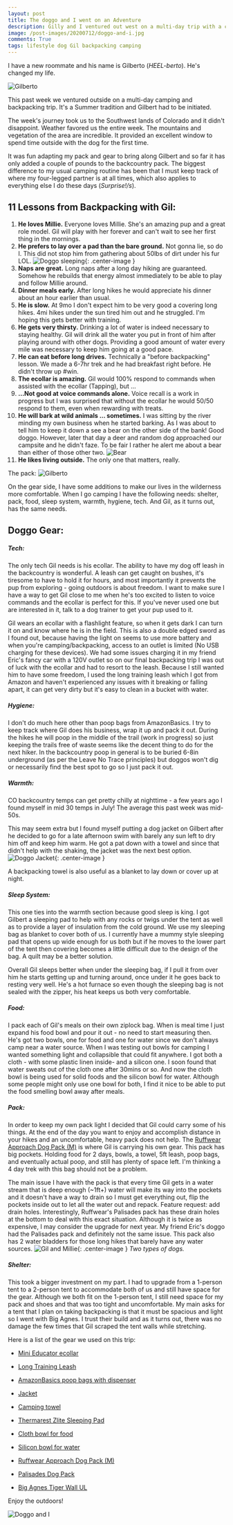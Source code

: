 ```yaml
---
layout: post
title: The doggo and I went on an Adventure
description: Gilly and I ventured out west on a multi-day trip with a couple of friends. This is how we managed.
image: /post-images/20200712/doggo-and-i.jpg
comments: True
tags: lifestyle dog Gil backpacking camping
---
```


I have a new roommate and his name is Gilberto (*HEEL-berto*). He's changed my life.

![Gilberto](/post-images/20200712/Gil-intro.jpg)

This past week we ventured outside on a multi-day camping and backpacking trip. It's a Summer tradition and Gilbert had to be initiated. 

The week's journey took us to the Southwest lands of Colorado and it didn't disappoint. Weather favored us the entire week. The mountains and vegetation of the area are incredible. It provided an excellent window to spend time outside with the dog for the first time. 

It was fun adapting my pack and gear to bring along Gilbert and so far it has only added a couple of pounds to the backcountry pack. The biggest difference to my usual camping routine has been that I must keep track of where my four-legged partner is at all times, which also applies to everything else I do these days (*Surprise!/s*). 

## 11 Lessons from Backpacking with Gil: 

1. **He loves Millie.** Everyone loves Millie. She's an amazing pup and a great role model. Gil will play with her forever and can't wait to see her first thing in the mornings.
2. **He prefers to lay over a pad than the bare ground.** Not gonna lie, so do I. This did not stop him from gathering about 50lbs of dirt under his fur LOL.
![Doggo sleeping](/post-images/20200712/doggo-sleeping-on-pad.jpeg){: .center-image }
1. **Naps are great.** Long naps after a long day hiking are guaranteed. Somehow he rebuilds that energy almost immediately to be able to play and follow Millie around.
2. **Dinner meals early.** After long hikes he would appreciate his dinner about an hour earlier than usual.
3. **He is slow.** At 9mo I don't expect him to be very good a covering long hikes. 4mi hikes under the sun tired him out and he struggled. I'm hoping this gets better with training.
4. **He gets very thirsty.** Drinking a lot of water is indeed necessary to staying healthy. Gil will drink all the water you put in front of him after playing around with other dogs. Providing a good amount of water every mile was necessary to keep him going at a good pace.
5. **He can eat before long drives.** Technically a "before backpacking" lesson. We made a 6-7hr trek and he had breakfast right before. He didn't throw up #win.
6. **The ecollar is amazing.** Gil would 100% respond to commands when assisted with the ecollar (Tapping), but ...
7. **...Not good at voice commands alone.** Voice recall is a work in progress but I was surprised that without the ecollar he would 50/50 respond to them, even when rewarding with treats.
8.  **He will bark at wild animals ... sometimes.** I was sitting by the river minding my own business when he started barking. As I was about to tell him to keep it down a see a bear on the other side of the bank! Good doggo. However, later that day a deer and random dog approached our campsite and he didn't faze. To be fair I rather he alert me about a bear than either of those other two.
![Bear](/post-images/20200712/weminuche-bear-by-river.JPG)
11. **He likes living outside.** The only one that matters, really.

The pack: 
![Gilberto](/post-images/20200712/weminuche-the-pack.jpeg)


On the gear side, I have some additions to make our lives in the wilderness more comfortable. When I go camping I have the following needs: shelter, pack, food, sleep system, warmth, hygiene, tech. And Gil, as it turns out, has the same needs.

## Doggo Gear: 

##### Tech: 

The only tech Gil needs is his ecollar. The ability to have my dog off leash in the backcountry is wonderful. A leash can get caught on bushes, it's tiresome to have to hold it for hours, and most importantly it prevents the pup from exploring - going outdoors is about freedom. I want to make sure I have a way to get Gil close to me when he's too excited to listen to voice commands and the ecollar is perfect for this. If you've never used one but are interested in it, talk to a dog trainer to get your pup used to it.

Gil wears an ecollar with a flashlight feature, so when it gets dark I can turn it on and know where he is in the field. This is also a double edged sword as I found out, because having the light on seems to use more battery and when you're camping/backpacking, access to an outlet is limited (No USB charging for these devices). We had some issues charging it in my friend Eric's fancy car with a 120V outlet so on our final backpacking trip I was out of luck with the ecollar and had to resort to the leash. Because I still wanted him to have some freedom, I used the long training leash which I got from Amazon and haven't experienced any issues with it breaking or falling apart, it can get very dirty but it's easy to clean in a bucket with water.

##### Hygiene:

I don't do much here other than poop bags from AmazonBasics. I try to keep track where Gil does his business, wrap it up and pack it out. During the hikes he will poop in the middle of the trail (work in progress) so just keeping the trails free of waste seems like the decent thing to do for the next hiker. In the backcountry poop in general is to be buried 6-8in underground (as per the Leave No Trace principles) but doggos won't dig or necessarily find the best spot to go so I just pack it out.

##### Warmth:

CO backcountry temps can get pretty chilly at nighttime - a few years ago I found myself in mid 30 temps in July! The average this past week was mid-50s. 

This may seem extra but I found myself putting a dog jacket on Gilbert after he decided to go for a late afternoon swim with barely any sun left to dry him off and keep him warm. He got a pat down with a towel and since that didn't help with the shaking, the jacket was the next best option. 
![Doggo Jacket](/post-images/20200712/doggo-jacket.JPG){: .center-image }

A backpacking towel is also useful as a blanket to lay down or cover up at night.

##### Sleep System:

This one ties into the warmth section because good sleep is king. I got Gilbert a sleeping pad to help with any rocks or twigs under the tent as well as to provide a layer of insulation from the cold ground. We use my sleeping bag as blanket to cover both of us. I currently have a mummy style sleeping pad that opens up wide enough for us both but if he moves to the lower part of the tent then covering becomes a little difficult due to the design of the bag. A quilt may be a better solution. 

Overall Gil sleeps better when under the sleeping bag, if I pull it from over him he starts getting up and turning around, once under it he goes back to resting very well. He's a hot furnace so even though the sleeping bag is not sealed with the zipper, his heat keeps us both very comfortable.

##### Food:

I pack each of Gil's meals on their own ziplock bag. When is meal time I just expand his food bowl and pour it out - no need to start measuring then. He's got two bowls, one for food and one for water since we don't always camp near a water source. When I was testing out bowls for camping I wanted something light and collapsible that could fit anywhere. I got both a cloth - with some plastic linen inside- and a silicon one. I soon found that water sweats out of the cloth one after 30mins or so. And now the cloth bowl is being used for solid foods and the silicon bowl for water. Although some people might only use one bowl for both, I find it nice to be able to put the food smelling bowl away after meals.

##### Pack:

In order to keep my own pack light I decided that Gil could carry some of his things. At the end of the day you want to enjoy and accomplish distance in your hikes and an uncomfortable, heavy pack does not help. The [Ruffwear Approach Dog Pack (M)](https://amzn.to/2BWmQFY) is where Gil is carrying his own gear. This pack has big pockets. Holding food for 2 days, bowls, a towel, 5ft leash, poop bags, and eventually actual poop, and still has plenty of space left. I'm thinking a 4 day trek with this bag should not be a problem.

The main issue I have with the pack is that every time Gil gets in a water stream that is deep enough (~1ft+) water will make its way into the pockets and it doesn't have a way to drain so I must get everything out, flip the pockets inside out to let all the water out and repack. Feature request: add drain holes. Interestingly, Ruffwear's Palisades pack has these drain holes at the bottom to deal with this exact situation. Although it is twice as expensive, I may consider the upgrade for next year. My friend Eric's doggo had the Palisades pack and definitely not the same issue. This pack also has 2 water bladders for those long hikes that barely have any water sources.
![Gil and Millie](/post-images/20200712/gil-and-millie.jpg){: .center-image }
*Two types of dogs.*

##### Shelter:

This took a bigger investment on my part. I had to upgrade from a 1-person tent to a 2-person tent to accommodate both of us and still have space for the gear. Although we both fit on the 1-person tent, I still need space for my pack and shoes and that was too tight and uncomfortable. My main asks for a tent that I plan on taking backpacking is that it must be spacious and light so I went with Big Agnes. I trust their build and as it turns out, there was no damage the few times that Gil scraped the tent walls while stretching.

Here is a list of the gear we used on this trip: 

* [Mini Educator ecollar](https://amzn.to/3embUyr)

* [Long Training Leash](https://amzn.to/2DscQo2)

* [AmazonBasics poop bags with dispenser](https://amzn.to/3ehFll3)

* [Jacket](https://amzn.to/329NGVD)

* [Camping towel](https://amzn.to/3iUv6ql)

* [Thermarest Zlite Sleeping Pad](https://amzn.to/3iYoZRQ)

* [Cloth bowl for food](https://amzn.to/3fyCxBq)

* [Silicon bowl for water](https://amzn.to/3fqdtwK)

* [Ruffwear Approach Dog Pack (M)](https://amzn.to/2BWmQFY) 

* [Palisades Dog Pack](https://amzn.to/2Cpg37B)

* [Big Agnes Tiger Wall UL](https://amzn.to/3iWL6Za)

Enjoy the outdoors!

![Doggo and I](/post-images/20200712/doggo-and-i.jpg)
